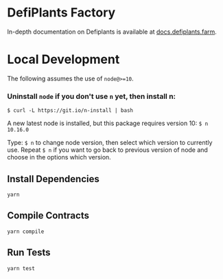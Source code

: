 # DefiPlants Factory

In-depth documentation on Defiplants is available at [docs.defiplants.farm](https://docs.defiplants.farm/).

# Local Development

The following assumes the use of `node@>=10`. 

### Uninstall `node` if you don't use `n` yet, then install n:
`$ curl -L https://git.io/n-install | bash`

A new latest node is installed, but this package requires version 10: `$ n 10.16.0`

Type: `$ n` to change node version, then select which version to currently use. Repeat `$ n` if you want to go back to previous version of node and choose in the options which version.

## Install Dependencies

`yarn`

## Compile Contracts

`yarn compile`

## Run Tests

`yarn test`
